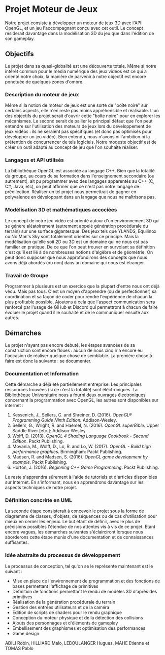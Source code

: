 # Projet Moteur de Jeux

Notre projet consiste à développer un moteur de jeux 3D avec l'API OpenGL, et un jeu l'accompagnant conçu avec cet outil.
Le concept résiderait davantage dans la modélisation 3D du jeu que dans l'édition de son gameplay.
 
  ## Objectifs

  Le projet dans sa quasi-globalité est une découverte totale. Même si notre intérêt commun pour le média numérique des jeux vidéos est ce qui a orienté notre choix, la manière de parvenir à notre objectif est encore ponctuée de quelques zones d'ombre.
  
  ### Description du moteur de jeux
  
  Même si la notion de moteur de jeux est une sorte de "boîte noire" sur certains aspects, elle n'en reste pas moins appréhensible et réalisable.
     L'un des objectifs du projet serait d'ouvrir cette "boîte noire" pour en explorer les mécanismes.
     Le second serait de pallier le principal défaut que l'on peut entendre sur l'utilisation des moteurs de jeux lors du développement de jeux vidéos :
     ils ne seraient pas spécifiques (et donc pas optimisés pour développer un jeu vidéo).
     Bien entendu, nous n'avons ni l'ambition ni la prétention de concurrencer de tels logiciels.
     Notre modeste objectif est de créer un outil adapté au concept de jeu que l'on souhaite réaliser.
### Langages et API utilisés
La bibliothèque OpenGL est associée au langage C++.
     Bien que la totalité du groupe, au cours de sa formation dans l'enseignement secondaire (ou autrement), ait pu programmer avec des langages apparentés au C++ (C, C#, Java, etc), on peut affirmer que ce n'est pas notre langage de prédilection.
     Réaliser un tel projet nous permettrait de gagner en polyvalence en développant dans un langage que nous ne maîtrisons pas.
### Modélisation 3D et mathématiques accociées
Le concept de notre jeu vidéo est orienté autour d'un environnement 3D qui se génère aléatoirement (autrement appelé génération procédurale du terrain) sur une surface gigantesque.
     Des jeux tels que YLANDS, Equilinox ou No Man's Sky sont totalement orientés sur ce principe.
     Mais la modélisation qu'elle soit 2D ou 3D est un domaine qui ne nous est pas familier en pratique.
     De ce que l'on peut trouver en survolant sa définition c'est qu'il est lié à de nombreuses notions d'algèbre et de géométrie.
     On peut donc supposer que nous approfondirons des concepts que nous avons déjà abordés (ou non) dans un domaine qui nous est étranger.

### Travail de Groupe 
Programmer à plusieurs est un exercice que la plupart d'entre nous ont déjà vécu. Mais pas tous. C'est un moyen d'apprendre (ou de perfectionner) sa coordination et sa façon de coder pour rendre l'expérience de chacun la plus profitable possible. Ajoutons à cela que l'aspect communication sera renforcé par l'usage de GiHub et Discord qui permettront à chacun de faire évoluer le projet quand il le souhaite et de le communiquer ensuite aux autres. 
## Démarches 
Le projet n'ayant pas encore debuté, les étapes avancées de sa construction sont encore floues : aucun de nous cinq n'a encore eu l'occasion de réaliser quelque chose de semblable. La première chose à faire est donc la suivante : se documenter. 
### Documentation et Information 
Cette démarche a déjà été partiellement entreprise. 
Les principales ressources trouvées (si ce n'est la totalité) sont éléctroniques. La Bibliothèque Universitaire nous a fourni deux ouvrages électroniques concernant la programmation avec OpenGL, les autres sont disponibles sur internet :

1) Kessenich, J., Sellers, G. and Shreiner, D. (2016). *OpenGL® Programming Guide Ninth Edition.* Addison-Wesley.
2) Sellers, G., Wright, R. and Haemel, N. (2016). *OpenGL superBible*. Upper Saddle River [etc.]: Addison-Wesley.
3) Wolff, D. (2013). *OpenGL 4 Shading Language Cookbook - Second Edition*. Packt Publishing.
4) Movania, M., Wolff, D., Lo, R. and Lo, W. (2017). *OpenGL - Build high performance graphics.* Birmingham: Packt Publishing.
5) Madsen, R. and Madsen, S. (2016). *OpenGL game development by example.* Packt Publishing.
6) Horton, J. (2016). *Beginning C++ Game Programming*. Packt Publishing.

Le reste s'apprendra sûrement à l'aide de tutoriels et d'articles disponibles sur Internet. En s'informant, nous en apprendrons davantage sur les aspects techniques de notre projet.

### Définition concrète en UML
La seconde étape consisterait à concevoir le projet sous la forme de diagramme de classes, d'objets, de séquences ou de cas d'utilisation pour mieux en cerner les enjeux. Le but étant de définir, avec le plus de précisions possibles l'étendue de nos attentes vis à vis de ce projet. Etant encore vagues, les démarches suivantes s'éclairciront lorsque nous aborderons cette étape munis d'une documentation et de connaissances suffisantes. 

### Idée abstraite du processus de développement
Le processus de conception, tel qu'on se le représente maintenant est le suivant :
- Mise en place de l'environnement de programmation et des fonctions de bases permettant l'affichage de primitives
- Définition de fonctions permettant le rendu de modèles 3D d'après des primitives
- Réalisation de la génération procédurale du terrain
- Gestion des entrées utilisateurs et de la caméra 
- Édition de scripts de shaders pour le rendu graphique
- Conception du moteur physique et de la détection des collisions
- Ajouts des personnages et d'éléments de gameplay
- Embellisement des graphismes et optimisation des performances
- Game design


ADILI Robin, HILLIARD Malo, LEBOULANGER Hugues, MAHE Etienne et TOMAS Pablo
